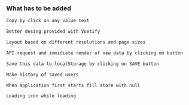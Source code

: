 ### What has to be added

```sh
Copy by click on any value text
```

```sh
Better desing provided with Vuetify
```

```sh
Layout based on different resolutions and page sizes
```

```sh
API request and immidiate render of new data by clicking on button
```

```sh
Save this data to localStorage by clicking on SAVE button
```

```sh
Make history of saved users
```

```sh
When application first starts fill store with null
```

```sh
Loading icon while loading
```
